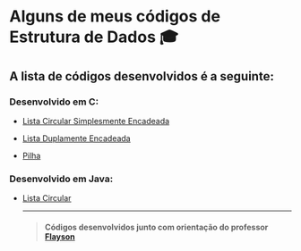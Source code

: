 # Alguns de meus códigos de Estrutura de Dados :mortar_board:

## A lista de códigos desenvolvidos é a seguinte:

### Desenvolvido em C:

* [Lista Circular Simplesmente Encadeada](https://github.com/lucasvurquiza/estruturaDeDados/blob/main/C/listaCircularSimplesmenteEncadeada.c)

* [Lista Duplamente Encadeada](https://github.com/lucasvurquiza/estruturaDeDados/blob/main/C/listaDuplamenteEncadeada.c)

* [Pilha](https://github.com/lucasvurquiza/estruturaDeDados/blob/main/C/pilha.c)

### Desenvolvido em Java:

* [Lista Circular](https://github.com/lucasvurquiza/estruturaDeDados/blob/main/Java/Lista%20Circular/App.java)

  ___

  > #### Códigos desenvolvidos junto com orientação do professor [Flayson](https://github.com/flayson)

